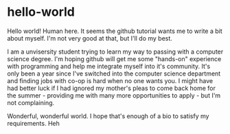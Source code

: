 # hello-world

Hello world! Human here. It seems the github tutorial wants me to write a bit about myself. I'm not very good at that, but I'll do my best.

I am a unvisersity student trying to learn my way to passing with a computer science degree. I'm hoping github will get me some "hands-on" experience with programming and help me integrate myself into it's community. It's only been a year since I've switched into the computer science department and finding jobs with co-op is hard when no one wants you. I might have had better luck if I had ignored my mother's pleas to come back home for the summer - providing me with many more opportunities to apply - but I'm not complaining.

Wonderful, wonderful world. I hope that's enough of a bio to satisfy my requirements. Heh
